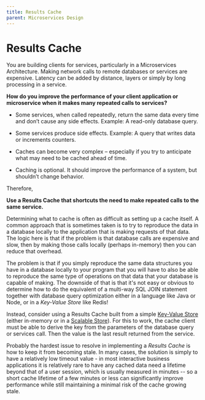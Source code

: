 ```yaml
---
title: Results Cache
parent: Microservices Design
---
```

Results Cache
===

You are building clients for services, particularly in a Microservices Architecture. Making network calls to remote databases or services are expensive. Latency can be added by distance, layers or simply by long processing in a service.

**How do you improve the performance of your client application or microservice when it makes many repeated calls to services?**

-   Some services, when called repeatedly, return the same data every time and don’t cause any side effects. Example: A read-only database query.

-   Some services produce side effects. Example: A query that writes data or increments counters.

-   Caches can become very complex – especially if you try to anticipate what may need to be cached ahead of time.

-   Caching is optional. It should improve the performance of a system, but shouldn’t change behavior.

Therefore,

**Use a Results Cache that shortcuts the need to make repeated calls to the same service.**

Determining what to cache is often as difficult as setting up a cache itself. A common approach that is sometimes taken is to try to reproduce the data in a database locally to the application that is making requests of that data. The logic here is that if the problem is that database calls are expensive and slow, then by making those calls locally (perhaps in-memory) then you can reduce that overhead.

The problem is that if you simply reproduce the same data structures you have in a database locally to your program that you will have to also be able to reproduce the same type of operations on that data that your database is capable of making. The downside of that is that it's not easy or obvious to determine how to do the equivalent of a multi-way SQL JOIN statement together with database query optimization either in a language like Java or Node, or in a *Key-Value Store* like Redis!

Instead, consider using a Results Cache built from a simple [Key-Value Store](../Scalable-Store/Key-Value-Store.md) (either in-memory or in a [Scalable Store](../Scalable-Store/Scalable-Store.md)). For this to work, the cache client must be able to derive the key from the parameters of the database query or services call. Then the value is the last result returned from the service.

Probably the hardest issue to resolve in implementing a *Results Cache* is how to keep it from becoming stale. In many cases, the solution is simply to have a relatively low timeout value - in most interactive business applications it is relatively rare to have any cached data need a lifetime beyond that of a user session, which is usually measured in minutes -- so a short cache lifetime of a few minutes or less can significantly improve performance while still maintaining a minimal risk of the cache growing stale.
